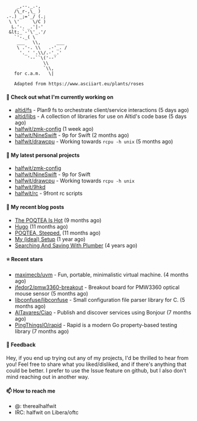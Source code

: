 ```
    _,--._.-,
   /\_r-,\_ )
.-.) _;='_/ (.;
 \ \'     \/C )
  L.'-. _.'|-'
 &lt;_`-'\'_.'/
   `'-._( \
    ___   \\,      ___
    \ .'-. \\   .-'_. /
     '._' '.\\/.-'_.'
        '--``\('--'
              \\
              `\\,
   for c.a.m.   \|
   
   Adapted from https://www.asciiart.eu/plants/roses
```

#### 👷 Check out what I'm currently working on

- [altid/fs](https://github.com/altid/fs) - Plan9 fs to orchestrate client/service interactions (5 days ago)
- [altid/libs](https://github.com/altid/libs) - A collection of libraries for use on Altid&#39;s code base (5 days ago)
- [halfwit/zmk-config](https://github.com/halfwit/zmk-config) (1 week ago)
- [halfwit/NineSwift](https://github.com/halfwit/NineSwift) - 9p for Swift (2 months ago)
- [halfwit/drawcpu](https://github.com/halfwit/drawcpu) - Working towards `rcpu -h unix` (5 months ago)

#### 🌱 My latest personal projects

- [halfwit/zmk-config](https://github.com/halfwit/zmk-config)
- [halfwit/NineSwift](https://github.com/halfwit/NineSwift) - 9p for Swift
- [halfwit/drawcpu](https://github.com/halfwit/drawcpu) - Working towards `rcpu -h unix`
- [halfwit/9hkd](https://github.com/halfwit/9hkd)
- [halfwit/rc](https://github.com/halfwit/rc) - 9front rc scripts

#### 📜 My recent blog posts

- [The POQTEA Is Hot](https://halfwit.github.io/2023/11/01/the-poqtea-is-hot.html) (9 months ago)
- [Hugo](https://halfwit.github.io/2023/09/04/hugo.html) (11 months ago)
- [POQTEA, Steeped.](https://halfwit.github.io/2023/08/29/layouts.html) (11 months ago)
- [My (ideal) Setup](https://halfwit.github.io/2023/07/26/setup.html) (1 year ago)
- [Searching And Saving With Plumber](https://halfwit.github.io/2020/06/27/searching.html) (4 years ago)

#### ⭐ Recent stars

- [maximecb/uvm](https://github.com/maximecb/uvm) - Fun, portable, minimalistic virtual machine. (4 months ago)
- [jfedor2/pmw3360-breakout](https://github.com/jfedor2/pmw3360-breakout) - Breakout board for PMW3360 optical mouse sensor (5 months ago)
- [libconfuse/libconfuse](https://github.com/libconfuse/libconfuse) - Small configuration file parser library for C. (5 months ago)
- [AlTavares/Ciao](https://github.com/AlTavares/Ciao) - Publish and discover services using Bonjour (7 months ago)
- [PingThingsIO/rapid](https://github.com/PingThingsIO/rapid) - Rapid is a modern Go property-based testing library (7 months ago)

#### 💬 Feedback

Hey, if you end up trying out any of my projects, I'd be thrilled to hear from you! Feel free to share what you liked/disliked, and if there's anything that could be better.
I prefer to use the Issue feature on github, but I also don't mind reaching out in another way.

#### 📫 How to reach me
- @: therealhalfwit
- IRC: halfwit on Libera/oftc
